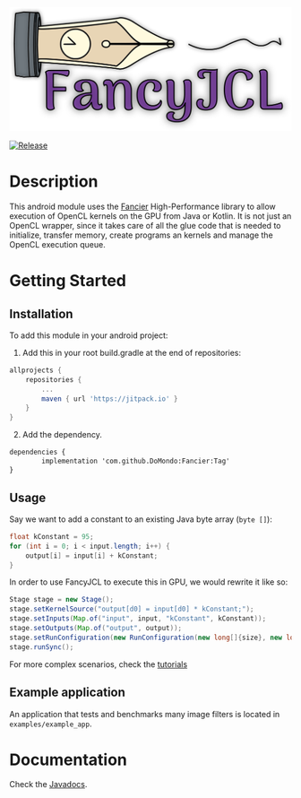 ![FancyJCL](logo/logo.png)

[![Release](https://jitpack.io/v/HPC-ULL/FancyJCL.svg)](https://jitpack.io/#HPC-ULL/FancyJCL)

# Description
This android module uses the [Fancier](https://github.com/HPC-ULL/Fancier) High-Performance library to allow execution of OpenCL kernels on the GPU from Java or Kotlin. It is not just an OpenCL wrapper, since it takes care of all the glue code that is needed to initialize, transfer memory, create programs an kernels and manage the OpenCL execution queue.

# Getting Started

## Installation 
To add this module in your android project:

1. Add this in your root build.gradle at the end of repositories:
```groovy
allprojects {
	repositories {
		...
		maven { url 'https://jitpack.io' }
	}
}
```
2. Add the dependency.
```
dependencies {
        implementation 'com.github.DoMondo:Fancier:Tag'
}
```

## Usage

Say we want to add a constant to an existing Java byte array (`byte []`):

```java
float kConstant = 95;
for (int i = 0; i < input.length; i++) {
    output[i] = input[i] + kConstant;
}
```
In order to use FancyJCL to execute this in GPU, we would rewrite it like so:
```java
Stage stage = new Stage();
stage.setKernelSource("output[d0] = input[d0] * kConstant;");
stage.setInputs(Map.of("input", input, "kConstant", kConstant));
stage.setOutputs(Map.of("output", output));
stage.setRunConfiguration(new RunConfiguration(new long[]{size}, new long[]{4}));
stage.runSync();
```

For more complex scenarios, check the [tutorials](tutorials.md)

## Example application
An application that tests and benchmarks many image filters is located in `examples/example_app`.

# Documentation
Check the [Javadocs](https://hpc-ull.github.io/FancyJCL/).